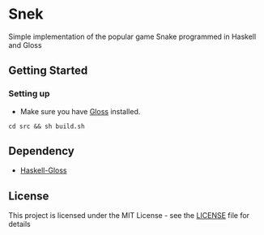 # Snek

Simple implementation of the popular game Snake programmed in Haskell and Gloss

## Getting Started
### Setting up

* Make sure you have [Gloss](http://hackage.haskell.org/package/gloss) installed.
```
cd src && sh build.sh
```

## Dependency

* [Haskell-Gloss](http://hackage.haskell.org/package/gloss)

## License

This project is licensed under the MIT License - see the [LICENSE](LICENSE) file for details
